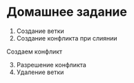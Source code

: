 # Домашнее задание

1. Создание ветки
2. Создание конфликта при слиянии

Создаем конфликт

3. Разрешение конфликта
4. Удаление ветки